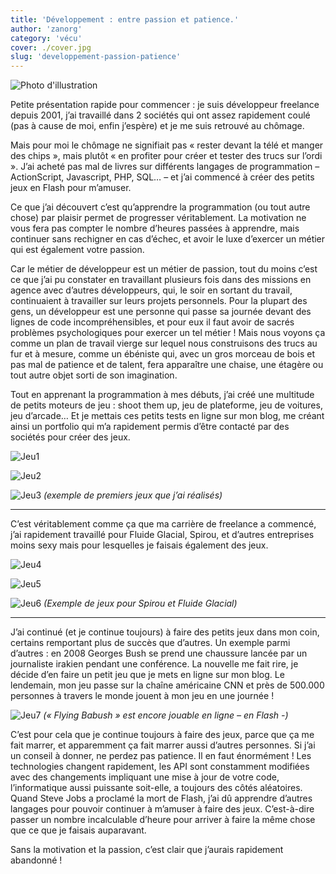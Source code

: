 ```yaml
---
title: 'Développement : entre passion et patience.'
author: 'zanorg'
category: 'vécu'
cover: ./cover.jpg
slug: 'developpement-passion-patience'
---
```


![Photo d'illustration](./cover.jpg)

Petite présentation rapide pour commencer : je suis développeur freelance depuis 2001, j’ai travaillé dans 2 sociétés qui ont assez rapidement coulé (pas à cause de moi, enfin j’espère) et je me suis retrouvé au chômage.

Mais pour moi le chômage ne signifiait pas « rester devant la télé et manger des chips », mais plutôt « en profiter pour créer et tester des trucs sur l’ordi ». J’ai acheté pas mal de livres sur différents langages de programmation – ActionScript, Javascript, PHP, SQL… – et j’ai commencé à créer des petits jeux en Flash pour m’amuser.

Ce que j’ai découvert c’est qu’apprendre la programmation (ou tout autre chose) par plaisir permet de progresser véritablement. La motivation ne vous fera pas compter le nombre d’heures passées à apprendre, mais continuer sans rechigner en cas d’échec, et avoir le luxe d’exercer un métier qui est également votre passion.

Car le métier de développeur est un métier de passion, tout du moins c’est ce que j’ai pu constater en travaillant plusieurs fois dans des missions en agence avec d’autres développeurs, qui, le soir en sortant du travail, continuaient à travailler sur leurs projets personnels. Pour la plupart des gens, un développeur est une personne qui passe sa journée devant des lignes de code incompréhensibles, et pour eux il faut avoir de sacrés problèmes psychologiques pour exercer un tel métier ! Mais nous voyons ça comme un plan de travail vierge sur lequel nous construisons des trucs au fur et à mesure, comme un ébéniste qui, avec un gros morceau de bois et pas mal de patience et de talent, fera apparaître une chaise, une étagère ou tout autre objet sorti de son imagination.

Tout en apprenant la programmation à mes débuts, j’ai créé une multitude de petits moteurs de jeu : shoot them up, jeu de plateforme, jeu de voitures, jeu d’arcade… Et je mettais ces petits tests en ligne sur mon blog, me créant ainsi un portfolio qui m’a rapidement permis d’être contacté par des sociétés pour créer des jeux.

![Jeu1](./Jeu1.jpg)

![Jeu2](./Jeu2.jpg)

![Jeu3](./Jeu3.jpg)
_(exemple de premiers jeux que j’ai réalisés)_

---

C’est véritablement comme ça que ma carrière de freelance a commencé, j’ai rapidement travaillé pour Fluide Glacial, Spirou, et d’autres entreprises moins sexy mais pour lesquelles je faisais également des jeux.

![Jeu4](./Jeu4.jpg)

![Jeu5](./Jeu5.jpg)

![Jeu6](./Jeu6.jpg)
_(Exemple de jeux pour Spirou et Fluide Glacial)_

---

J’ai continué (et je continue toujours) à faire des petits jeux dans mon coin, certains remportant plus de succès que d’autres. Un exemple parmi d’autres : en 2008 Georges Bush se prend une chaussure lancée par un journaliste irakien pendant une conférence. La nouvelle me fait rire, je décide d’en faire un petit jeu que je mets en ligne sur mon blog. Le lendemain, mon jeu passe sur la chaîne américaine CNN et près de 500.000 personnes à travers le monde jouent à mon jeu en une journée !

![Jeu7](./Jeu7.jpg)
_(« Flying Babush » est encore jouable en ligne – en Flash -)_

C’est pour cela que je continue toujours à faire des jeux, parce que ça me fait marrer, et apparemment ça fait marrer aussi d’autres personnes. Si j’ai un conseil à donner, ne perdez pas patience. Il en faut énormément ! Les technologies changent rapidement, les API sont constamment modifiées avec des changements impliquant une mise à jour de votre code, l’informatique aussi puissante soit-elle, a toujours des côtés aléatoires. Quand Steve Jobs a proclamé la mort de Flash, j’ai dû apprendre d’autres langages pour pouvoir continuer à m’amuser à faire des jeux. C’est-à-dire passer un nombre incalculable d’heure pour arriver à faire la même chose que ce que je faisais auparavant.

Sans la motivation et la passion, c’est clair que j’aurais rapidement abandonné !

